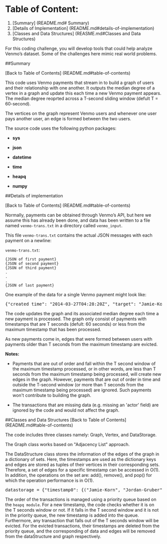 # Table of Content:

1. [Summary] (README.md# Summary)
2. [Details of Implementation] (README.md#details-of-implementation)
3. [Classes and Data Structures] (REASME.md#Classes and Data Structures)


For this coding challenge, you will develop tools that could help analyze Venmo’s dataset. Some of the challenges here mimic real world problems.


##Summary

[Back to Table of Contents] (README.md#table-of-contents)

This code uses Venmo payments that stream in to build a  graph of users and their relationship with one another. It outputs the median degree of a vertex in a graph and update this each time a new Venmo payment appears. The median degree reoprted across a T-second sliding window (defult T = 60-second).

The vertices on the graph represent Venmo users and whenever one user pays another user, an edge is formed between the two users.

The source code uses the following python packages:

* **sys** 

* **json** 

* **datetime** 

* **time** 

* **heapq**

* **numpy**

##Details of implementation

[Back to Table of Contents] (README.md#table-of-contents)

Normally, payments can be obtained through Venmo’s API, but here we assume this has already been done, and data has been written to a file named `venmo-trans.txt` in a directory called `venmo_input`.

This file `venmo-trans.txt` contains the actual JSON messages with each payment on a newline:

`venmo-trans.txt`:

	{JSON of first payment}  
	{JSON of second payment}  
	{JSON of third payment}  
	.
	.
	.
	{JSON of last payment}  
 
One example of the data for a single Venmo payment might look like:

<pre>
{"created_time": "2014-03-27T04:28:20Z", "target": "Jamie-Korn", "actor": "Jordan-Gruber"}
</pre>

The code updates the graph and its associated median degree each time a new payment is processed. The graph only consist of payments with timestamps that are T seconds (defult: 60 seconds) or less from the maximum timestamp that has been processed.

As new payments come in, edges that were formed between users with payments older than T seconds from the maximum timestamp are evicted. 


**Notes:** 
* Payments that are out of order and fall within the T second window of the maximum timestamp processed, or in other words, are less than T seconds from the maximum timestamp being processed, will create new edges in the graph. However, payments that are out of order in time and outside the T-second window (or more than T seconds from the maximum timestamp being processed) are ignored. Such payments won't contribute to building the graph. 

* The transactions that are missing data (e.g. missing an 'actor' field) are ignored by the code and would not affect the graph. 


##Classes and Data Structures 
[Back to Table of Contents] (README.md#table-of-contents)

The code includes three classes namely: Graph, Vertex, and DataStorage.

The Graph class works based on "Adjacency List" approach.

The DataStructure class stores the information of the edges of the graph in a dictionary of sets. Here, the timestamps are used as the dictionary keys and edges are stored as tuples of their vertices in their corresponding sets. Therefore, a set of edges for a specific timestamp can be accessed in O(1). In addition, the operations on the set are: add(), remove(), and pop() for which the operation performance is in O(1). 

<pre>
datastorage = {"timestamp0": {("Jamie-Korn", "Jordan-Gruber"), ...},"timestamp1":{....} }
</pre>


The order of the transactions is managed using a priority queue based on the `heapq module`. For a new timestamp, the code checks whether it is on the T seconds window or not. If it falls in the T second window and it is not in the priority queue, the new timestamp is added into the queue. Furthermore, any transaction that falls out of the T seconds window will be evicted. For the evicted transactions, their timestamps are deleted from the priority queue, and the corresponding of data and edges will be removed from the dataStructure and graph respectively.  











